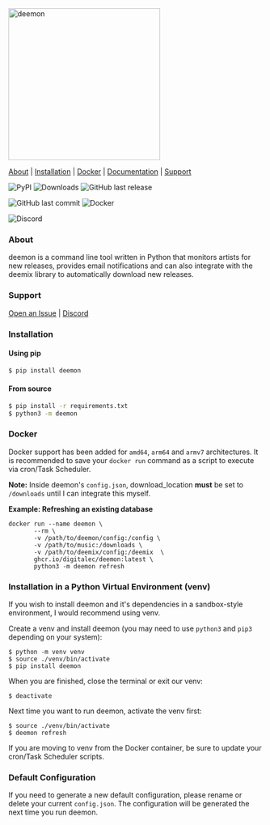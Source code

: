 <img src="deemon/assets/images/deemon.png" alt="deemon" width="300">

[About](#about) | [Installation](#installation) | [Docker](#docker) | [Documentation](https://digitalec.github.io/deemon) | [Support](#support)

![PyPI](https://img.shields.io/pypi/v/deemon?style=for-the-badge)
![Downloads](https://img.shields.io/pypi/dm/deemon?style=for-the-badge)
![GitHub last release](https://img.shields.io/github/release-date/digitalec/deemon?style=for-the-badge)

![GitHub last commit](https://img.shields.io/github/last-commit/digitalec/deemon?style=for-the-badge)
![Docker](https://img.shields.io/github/actions/workflow/status/digitalec/deemon/deploy-docker.yml?branch=main&style=for-the-badge&logo=docker)

![Discord](https://img.shields.io/discord/831356172464160838?style=for-the-badge&logo=discord)


### About
deemon is a command line tool written in Python that monitors artists for new releases, provides email notifications and can also integrate with the deemix library to automatically download new releases.

### Support
[Open an Issue](https://github.com/digitalec/deemon/issues/new) | [Discord](https://discord.gg/KzNCG2tkvn)

### Installation

#### Using pip

```bash
$ pip install deemon
```

#### From source
```bash
$ pip install -r requirements.txt
$ python3 -m deemon
```

### Docker

Docker support has been added for `amd64`, `arm64` and `armv7` architectures. It is recommended to save your `docker run` command as a script to execute via cron/Task Scheduler.

**Note:** Inside deemon's `config.json`, download_location **must** be set to `/downloads` until I can integrate this myself.

**Example: Refreshing an existing database**
```
docker run --name deemon \
       --rm \
       -v /path/to/deemon/config:/config \
       -v /path/to/music:/downloads \
       -v /path/to/deemix/config:/deemix  \
       ghcr.io/digitalec/deemon:latest \
       python3 -m deemon refresh
```

### Installation in a Python Virtual Environment (venv)

If you wish to install deemon and it's dependencies in a sandbox-style environment, I would recommend using venv.

Create a venv and install deemon (you may need to use `python3` and `pip3` depending on your system):
```commandline
$ python -m venv venv
$ source ./venv/bin/activate
$ pip install deemon
```

When you are finished, close the terminal or exit our venv:
```commandline
$ deactivate
```

Next time you want to run deemon, activate the venv first:
```commandline
$ source ./venv/bin/activate
$ deemon refresh
```

If you are moving to venv from the Docker container, be sure to update your cron/Task Scheduler scripts.

### Default Configuration
If you need to generate a new default configuration, please rename or delete your current `config.json`. The
configuration will be generated the next time you run deemon.
